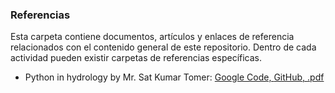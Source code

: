 ### Referencias

Esta carpeta contiene documentos, artículos y enlaces de referencia relacionados con el contenido general de este repositorio. Dentro de cada actividad pueden existir carpetas de referencias específicas.

* Python in hydrology by Mr. Sat Kumar Tomer: [Google Code, ](https://code.google.com/archive/p/python-in-hydrology/downloads)[GitHub, ](https://github.com/livingworld/Python-in-Hydrology)[.pdf](https://github.com/rcfdtools/R.LTWB/blob/main/.refs/book_0.1.0.pdf)

